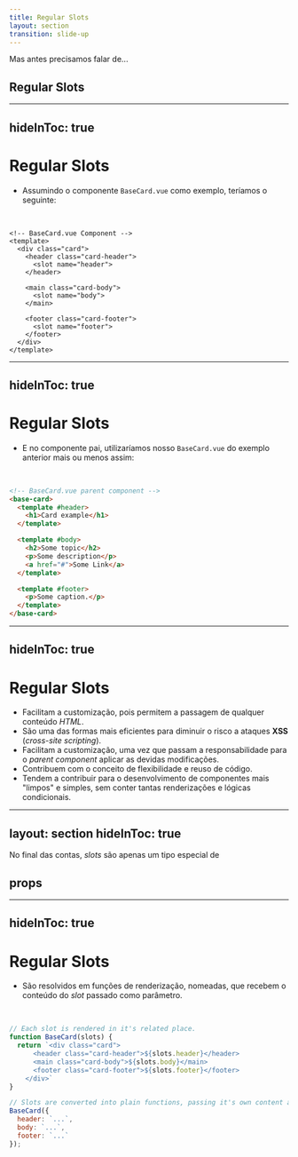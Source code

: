 ```yaml
---
title: Regular Slots
layout: section
transition: slide-up
---
```


<!-- Regular Slots -->
<section>
  <p>Mas antes precisamos falar de...</p>

  <h1 class="section-title section-title--green">
    Regular Slots
  </h1>
</section>

---
hideInToc: true
---

# Regular Slots

- Assumindo o componente `BaseCard.vue` como exemplo, teríamos o seguinte:

<br>

```vue
<!-- BaseCard.vue Component -->
<template>
  <div class="card">
    <header class="card-header">
      <slot name="header">
    </header>

    <main class="card-body">
      <slot name="body">
    </main>

    <footer class="card-footer">
      <slot name="footer">
    </footer>
  </div>
</template>
```

---
hideInToc: true
---

# Regular Slots

- E no componente pai, utilizaríamos nosso `BaseCard.vue` do exemplo anterior mais ou menos assim:

<br>

```html
<!-- BaseCard.vue parent component -->
<base-card>
  <template #header>
    <h1>Card example</h1>
  </template>

  <template #body>
    <h2>Some topic</h2>
    <p>Some description</p>
    <a href="#">Some Link</a>
  </template>

  <template #footer>
    <p>Some caption.</p>
  </template>
</base-card>
```

---
hideInToc: true
---

# Regular Slots

- Facilitam a customização, pois permitem a passagem de qualquer conteúdo _HTML_.
- São uma das formas mais eficientes para diminuir o risco a ataques **XSS** (_cross-site scripting_).
- Facilitam a customização, uma vez que passam a responsabilidade para o _parent component_ aplicar as devidas modificações.
- Contribuem com o conceito de flexibilidade e reuso de código.
- Tendem a contribuir para o desenvolvimento de componentes mais "limpos" e simples, sem conter tantas renderizações e lógicas condicionais.

---
layout: section
hideInToc: true
---

<section>
  <p>No final das contas, <i>slots</i> são apenas um tipo especial de</p>

  <h1 class="section-title section-title--green">
    props
  </h1>
</section>

---
hideInToc: true
---

# Regular Slots

- São resolvidos em funções de renderização, nomeadas, que recebem o conteúdo do _slot_ passado como parâmetro.

<br>

```js
// Each slot is rendered in it's related place.
function BaseCard(slots) {
  return `<div class="card">
      <header class="card-header">${slots.header}</header>
      <main class="card-body">${slots.body}</main>
      <footer class="card-footer">${slots.footer}</footer>
    </div>`
}

// Slots are converted into plain functions, passing it's own content as argument.
BaseCard({
  header: `...`,
  body: `...`,
  footer: `...`
});
```
